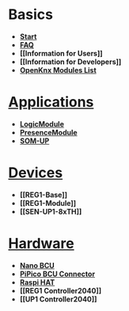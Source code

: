 # Basics

* **[Start](https://github.com/OpenKNX/OpenKNX/wiki/Home)**
* **[FAQ](https://github.com/OpenKNX/OpenKNX/wiki/FAQ)**
* **[[Information for Users]]**
* **[[Information for Developers]]**
* **[OpenKnx Modules List](https://github.com/OpenKNX/OpenKNX/wiki/OpenKNX-Modules)**

# [Applications](https://github.com/OpenKNX/OpenKNX/wiki/Application-Overview)
* **[LogicModule](https://github.com/OpenKNX/OAM-LogicModule)**
* **[PresenceModule](https://github.com/OpenKNX/OAM-PresenceModule)**
* **[SOM-UP](https://github.com/OpenKNX/SOM-UP)**

# [Devices](https://github.com/OpenKNX/OpenKNX/wiki/Device-Overview)
* **[[REG1-Base]]**
* **[[REG1-Module]]**
* **[[SEN-UP1-8xTH]]**

# [Hardware](https://github.com/OpenKNX/OpenKNX/wiki/Hardware-Overview)
* **[Nano BCU](https://github.com/OpenKNX/OpenKNX/wiki/NanoBCU)**
* **[PiPico BCU Connector](https://github.com/OpenKNX/OpenKNX/wiki/PiPico-BCU-Connector)**
* **[Raspi HAT](https://github.com/OpenKNX/OpenKNX/wiki/OpenKNX-RasPi-HAT)**
* **[[REG1 Controller2040]]**
* **[[UP1 Controller2040]]**